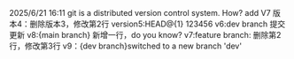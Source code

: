 2025/6/21 16:11
git is a distributed version control system. How? add V7
版本4：删除版本3，修改第2行
version5:HEAD@{1} 123456
v6:dev branch 提交更新
v8:{main branch} 新增一行，do you know?
v7:feature branch: 删除第2行，修改第3行
v9：{dev branch}switched to a new branch 'dev'

